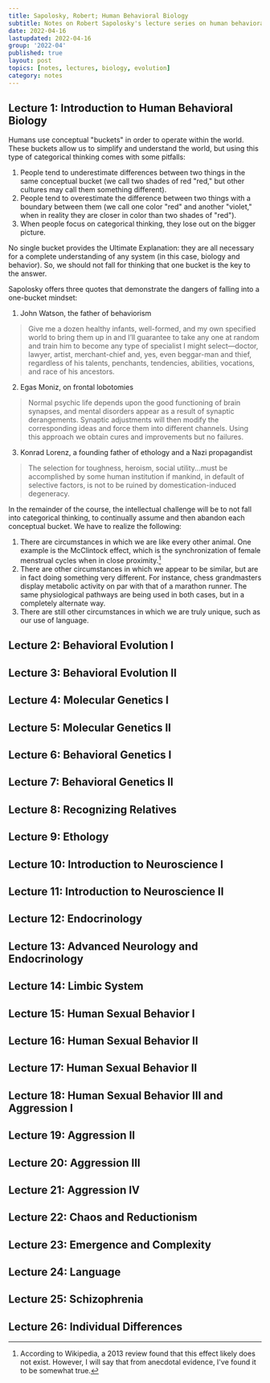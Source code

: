 ```yaml
---
title: Sapolosky, Robert; Human Behavioral Biology
subtitle: Notes on Robert Sapolosky's lecture series on human behavioral biology
date: 2022-04-16
lastupdated: 2022-04-16
group: '2022-04'
published: true
layout: post
topics: [notes, lectures, biology, evolution]
category: notes
---
```


## Lecture 1: Introduction to Human Behavioral Biology

Humans use conceptual "buckets" in order to operate within the world. 
These buckets allow us to simplify and understand the world, but using this type of categorical thinking comes with some pitfalls:
1. People tend to underestimate differences between two things in the same conceptual bucket (we call two shades of red "red," but other cultures may call them something different). 
2. People tend to overestimate the difference between two things with a boundary between them (we call one color "red" and another "violet," when in reality they are closer in color than two shades of "red"). 
3. When people focus on categorical thinking, they lose out on the bigger picture. 

No single bucket provides the Ultimate Explanation: they are all necessary for a complete understanding of any system (in this case, biology and behavior). So, we should not fall for thinking that one bucket is the key to the answer.

Sapolosky offers three quotes that demonstrate the dangers of falling into a one-bucket mindset:
1. John Watson, the father of behaviorism 
<div class='epigraph'>

> Give me a dozen healthy infants, well-formed, and my own specified world to bring them up in and I’ll guarantee to take any one at random and train him to become any type of specialist I might select—doctor, lawyer, artist, merchant-chief and, yes, even beggar-man and thief, regardless of his talents, penchants, tendencies, abilities, vocations, and race of his ancestors.

</div> 

2. Egas Moniz, on frontal lobotomies
<div class='epigraph'>

> Normal psychic life depends upon the good functioning of brain synapses, and mental disorders appear as a result of synaptic derangements. Synaptic adjustments will then modify the corresponding ideas and force them into different channels. Using this approach we obtain cures and improvements but no failures.

</div> 

3. Konrad Lorenz, a founding father of ethology and a Nazi propagandist 
<div class='epigraph'>

> The selection for toughness, heroism, social utility...must be accomplished by some human institution if mankind, in default of selective factors, is not to be ruined by domestication-induced degeneracy.

</div> 

In the remainder of the course, the intellectual challenge will be to not fall into categorical thinking, to continually assume and then abandon each conceptual bucket. We have to realize the following: 
1. There are circumstances in which we are like every other animal. One example is the McClintock effect, which is the synchronization of female menstrual cycles when in close proximity.[^mcclintock]
2. There are other circumstances in which we appear to be similar, but are in fact doing something very different. For instance, chess grandmasters display metabolic activity on par with that of a marathon runner. The same physiological pathways are being used in both cases, but in a completely alternate way.
3. There are still other circumstances in which we are truly unique, such as our use of language.

[^mcclintock]: According to Wikipedia, a 2013 review found that this effect likely does not exist. However, I will say that from anecdotal evidence, I've found it to be somewhat true. 

## Lecture 2: Behavioral Evolution I 

## Lecture 3: Behavioral Evolution II

## Lecture 4: Molecular Genetics I 

## Lecture 5: Molecular Genetics II

## Lecture 6: Behavioral Genetics I 

## Lecture 7: Behavioral Genetics II

## Lecture 8: Recognizing Relatives

## Lecture 9: Ethology

## Lecture 10: Introduction to Neuroscience I

## Lecture 11: Introduction to Neuroscience II 

## Lecture 12: Endocrinology

## Lecture 13: Advanced Neurology and Endocrinology

## Lecture 14: Limbic System

## Lecture 15: Human Sexual Behavior I 

## Lecture 16: Human Sexual Behavior II

## Lecture 17: Human Sexual Behavior II

## Lecture 18: Human Sexual Behavior III and Aggression I 

## Lecture 19: Aggression II 

## Lecture 20: Aggression III

## Lecture 21: Aggression IV 

## Lecture 22: Chaos and Reductionism

## Lecture 23: Emergence and Complexity

## Lecture 24: Language

## Lecture 25: Schizophrenia

## Lecture 26: Individual Differences

